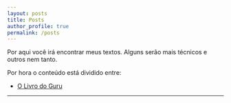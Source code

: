 ```yaml
---
layout: posts
title: Posts
author_profile: true
permalink: /posts
---
```


Por aqui você irá encontrar meus textos. Alguns serão mais técnicos e outros nem tanto.

Por hora o conteúdo está dividido entre:

- [O Livro do Guru](/livro_do_guru)

---

